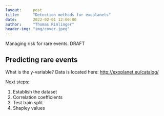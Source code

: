 ```yaml
---
layout:     post
title:      "Detection methods for exoplanets"
date:       2022-02-01 12:00:00
author:     "Thomas Rimlinger"
header-img: "img/cover.jpeg"
---
```

Managing risk for rare events.
<span class="label label-danger">DRAFT</span>

<!--more-->

## Predicting rare events

What is the y-variable?
Data is located here: http://exoplanet.eu/catalog/

Next steps:
1) Establish the dataset
2) Correlation coefficients
3) Test train split
4) Shapley values